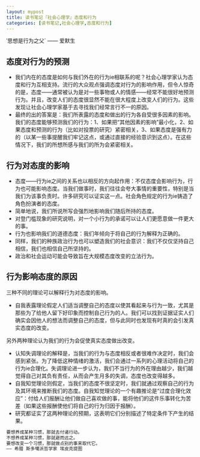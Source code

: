 ```yaml
---
layout: mypost
title: 读书笔记『社会心理学』态度和行为
categories: [读书笔记,社会心理学,态度和行为]
---
```


‵思想是行为之父` —— 爱默生

## 态度对行为的预测

+ 我们内在的态度是如何与我们外在的行为ie相联系的呢？社会心理学家认为态度和行为互相支持。流行的大众观点强调态度对行为的影响作用，但令人惊奇的是，态度——通常被认为是对一些事物或人的情感——经常不能很好地预测行为。并且，改变人们的态度很显然不能在很大程度上改变人们的行为。这些发现让社会心理学家基于去寻找我们经常言行不一的原因。
+ 最终的出的答案是：我们所表露的态度和做出的行为各自受很多因素的影响。我们的态度能够预测我们的行为：1、如果把“其他因素的影响”最小化，2、如果态度和预测的行为（比如对投票的研究）紧密相关，3、如果态度是强有力的（以某一些事提醒我们牢记这点，或通过直接的经验意识到这点）。在这些情况下，我们的所想所感与我们的所为会紧密相关。

## 行为对态度的影响

+ 态度——行为ie之间的关系也以相反的方向起作用：不仅态度会影响行为，行为也可能影响态度。当我们做事时，我们往往会夸大事情的重要性，特别是当我们为该事负责时。许多研究可以证实这一点。社会角色规定的行为ie铸造了角色扮演者的态度。
+ 简单地说，我们所说所写会强烈地影响我们随后所持的态度。
+ 对登门槛现象的研究说明，对一个小行为的承诺可以让人们更愿意做一件更大的事。
+ 行为也影响我们的道德态度：我们年倾向于将自己的行为解释为正确的。
+ 同样，我们的种族政治行为也可以塑造我们的社会意识：我们不仅仅坚持自己相信，我们也相信自己所坚持的。
+ 政治和社会运动可能会导致旨在大规模态度改变的立法行为。

## 行为影响态度的原因

三种不同的理论可以解释行为对态度的影响。

+ 自我表露理论假定人们适当调整自己的态度以使其看起来与行为一致，尤其是那些为了给他人留下好印象而控制自己行为的人。我们可以找到证据证实人们确实会因他人的想法而调整自己的态度，但与此同时也发现有时真的会引发真实态度的改变。

另外两种理论认为我们的行为会促使真实态度做出改变。

+ 认知失调理论的解释是，当我们的行为与态度相反或者很难作决定时，我们会感到紧张。为了降低这种情绪的激活，我们会通过一系列的心理活动将自己的行为ie合理化。失调理论进一步认为，我们不当行为的外在理由越少，我们越觉得自己对其负有责任，从而会产生月多的失调，态度也改变得越多。
+ 自我知觉理论则假定，当我们的态度不很坚定时，我们就通过观察自己的行为及其环境来推断我们的态度。自我知觉理论的一个有趣推论是“过度合理化效应”：付给人们报酬让他们做自己喜欢做的事，能将他们的这件乐事转化为苦差（如果这些报酬使他们将自己的行为归因于报酬）。
+ 研究都证实了这两种理论的预期，这表明它们分别描述了特定条件下产生的结果。

```bash
要想养成某种习惯，那就去付诸行动。
不想养成某种习惯，那就避而远之。
要想改变一个习惯，那就做点别的事来取代它。
—— 希腊 斯多噶派哲学家 埃皮克提图

```
